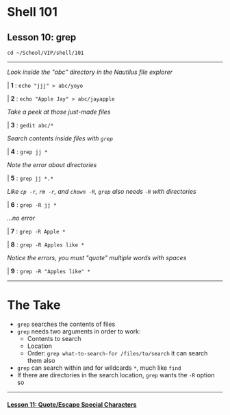 # Shell 101
## Lesson 10: grep

`cd ~/School/VIP/shell/101`

___

*Look inside the "abc" directory in the Nautilus file explorer*

| **1** : `echo "jjj" > abc/yoyo`

| **2** : `echo "Apple Jay" > abc/jayapple`

*Take a peek at those just-made files*

| **3** : `gedit abc/*`

*Search contents inside files with `grep`*

| **4** : `grep jj *`

*Note the error about directories*

| **5** : `grep jj *.*`

*Like `cp -r`, `rm -r`, and `chown -R`, `grep` also needs `-R` with directories*

| **6** : `grep -R jj *`

*...no error*

| **7** : `grep -R Apple *`

| **8** : `grep -R Apples like *`

*Notice the errors, you must "quote" multiple words with spaces*

| **9** : `grep -R "Apples like" *`

___

# The Take

- `grep` searches the contents of files
- `grep` needs two arguments in order to work:
  - Contents to search
  - Location
  - Order: `grep what-to-search-for /files/to/search`
  it can search them also
- `grep` can search within and for wildcards `*`, much like `find`
- If there are directories in the search location, `grep` wants the `-R` option so

___

#### [Lesson 11: Quote/Escape Special Characters](https://github.com/inkVerb/vip/blob/master/101-shell/Lesson-11.md)
